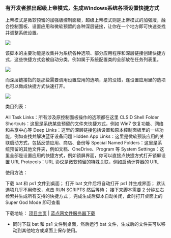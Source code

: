 ### 有开发者推出超级上帝模式，生成Windows系统各项设置快捷方式 

上帝模式是微软预留的加强版控制面板，超级上帝模式则是上帝模式的加强版，融合控制面板、设置应用和微软预留的各种深层链接，让你在一个地方即可快速查找并调整系统设置。

![](/assets/file/2025/02/12-1.webp)

该脚本的主要功能是收集并为系统各种选项、部分应用程序和深层链接创建快捷方式，这些快捷方式会被自动分类，例如属于系统配置类的全部放在任务列表里。

![](/assets/file/2025/02/12-2.webp)

而深层链接指的是那些需要调用设置应用的选项，是的没错，连设置应用里的选项也可以做成快捷方式快速打开。

![](/assets/file/2025/02/12-3.webp)

类目列表：

All Task Links：所有涉及原控制面板操作的选项都在这里
CLSID Shell Folder Shortcuts：这里是系统某些预留的文件夹快捷方式，例如 Win7 恢复功能、网络和共享中心等
Deep Links：这里的深层链接包括设置和原本控制面板里的一些功能，例如查找并解决蓝牙设备问题
Hidden App Links：这里是微软预装应用的关联启动方式，包括反馈应用、商店、备份等
Special Named Folders：这里是系统预留的其他文件夹，例如文档、OneDrive、Program 等
System Settings：这里全部是设置应用的快捷方式，例如锁屏界面，你可以直接点快捷方式打开锁屏设置
URL Protocols：URL 协议是微软预留的特殊关联，例如启动计算器的 URL

使用方法：

下载 bat 和 ps1 文件到桌面；
打开 bat 文件后将自动打开 ps1 并生成界面；
默认选项几乎不用修改，点击 RUN SCRIPTS 然后等待；
接下来脚本需要 2 分钟左右检索并生成所有支持的快捷方式；
完成生成后脚本自动关闭，此时打开桌面上的 Super God Mode 即可查看

下载地址：
[项目主页](https://github.com/ThioJoe/Windows-Super-God-Mode/releases)
 | [蓝点网文件服务器下载](https://dl.lancdn.com/landian/script/supergodmode/v1.1.0)


* 同时下载 bat 和 ps1 文件到桌面，然后运行 bat 文件，生成后的文件夹可以移动到其他地方或桌面上保存使用。
